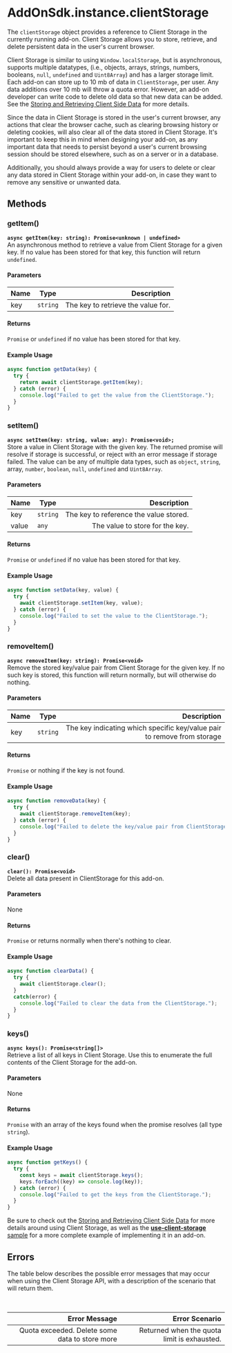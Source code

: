 # AddOnSdk.instance.clientStorage

The `clientStorage` object provides a reference to Client Storage in the currently running add-on. Client Storage allows you to store, retrieve, and delete persistent data in the user's current browser.

Client Storage is similar to using `Window.localStorage`, but is asynchronous, supports multiple datatypes, (i.e., objects, arrays, strings, numbers, booleans, `null`, `undefined` and `Uint8Array`) and has a larger storage limit. Each add-on can store up to 10 mb of data in `ClientStorage`, per user. Any data additions over 10 mb will throw a quota error. However, an add-on developer can write code to delete old data so that new data can be added. See the [Storing and Retrieving Client Side Data](../../guides/develop/use_cases.md#storing-and-retrieving-client-side-data) for more details.

<InlineAlert slots="text1, text2" variant="info"/>

Since the data in Client Storage is stored in the user's current browser, any actions that clear the browser cache, such as clearing browsing history or deleting cookies, will also clear all of the data stored in Client Storage. It's important to keep this in mind when designing your add-on, as any important data that needs to persist beyond a user's current browsing session should be stored elsewhere, such as on a server or in a database.

Additionally, you should always provide a way for users to delete or clear any data stored in Client Storage within your add-on, in case they want to remove any sensitive or unwanted data.

## Methods

### getItem()

**`async getItem(key: string): Promise<unknown | undefined>`**<br/>
An asynchronous method to retrieve a value from Client Storage for a given key. If no value has been stored for that key, this function will return `undefined`.

#### Parameters

| Name          | Type      | Description   |
| ------------- | --------- | -----------:  |
| key           | `string` | The key to retrieve the value for. |

#### Returns

`Promise` or `undefined` if no value has been stored for that key.

#### Example Usage

```js
async function getData(key) {
  try {
    return await clientStorage.getItem(key);
  } catch (error) {
    console.log("Failed to get the value from the ClientStorage.");
  }
}
```

### setItem()

**`async setItem(key: string, value: any): Promise<void>;`**<br/>
Store a value in Client Storage with the given key. The returned promise will resolve if storage is successful, or reject with an error message if storage failed. The value can be any of multiple data types, such as `object`, `string`, array, `number`, `boolean`, `null`, `undefined` and `Uint8Array`.

#### Parameters

| Name          | Type      | Description   |
| ------------- | --------- | -----------:  |
| key           | `string` | The key to reference the value stored. |
| value         | `any`    | The value to store for the key. |

#### Returns

`Promise` or `undefined` if no value has been stored for that key.

#### Example Usage

```js
async function setData(key, value) {
  try {
    await clientStorage.setItem(key, value);
  } catch (error) {
    console.log("Failed to set the value to the ClientStorage.");
  }
}
```

### removeItem()

**`async removeItem(key: string): Promise<void>`**<br/>
Remove the stored key/value pair from Client Storage for the given key. If no such key is stored, this function will return normally, but will otherwise do nothing.

#### Parameters

| Name          | Type      | Description   |
| ------------- | --------- | -----------:  |
| key           | `string` | The key indicating which specific key/value pair to remove from storage |

#### Returns

`Promise` or nothing if the key is not found.

#### Example Usage

```js
async function removeData(key) {
  try {
    await clientStorage.removeItem(key);
  } catch (error) {
    console.log("Failed to delete the key/value pair from ClientStorage.");
  }
}
```

### clear()

**`clear(): Promise<void>`**<br/>
Delete all data present in ClientStorage for this add-on.

#### Parameters

None

#### Returns

`Promise` or returns normally when there's nothing to clear.

#### Example Usage

```js
async function clearData() {
  try {
    await clientStorage.clear();
  }
  catch(error) {
    console.log("Failed to clear the data from the ClientStorage.");
  }
}
```

### keys()

**`async keys(): Promise<string[]>`**<br/>
Retrieve a list of all keys in Client Storage. Use this to enumerate the full contents of the Client Storage for the add-on.

#### Parameters

None

#### Returns

`Promise` with an array of the keys found when the promise resolves (all type `string`).

#### Example Usage

```js
async function getKeys() {
  try {
    const keys = await clientStorage.keys();
    keys.forEach((key) => console.log(key));
  } catch (error) {
    console.log("Failed to get the keys from the ClientStorage.");
  }
}
```

<InlineAlert slots="text" variant="info"/>

Be sure to check out the [Storing and Retrieving Client Side Data](../../guides/develop/use_cases.md#storing-and-retrieving-client-side-data) for more details around using Client Storage, as well as the [**use-client-storage** sample](../../samples.md) for a more complete example of implementing it in an add-on.

## Errors

The table below describes the possible error messages that may occur when using the Client Storage API, with a description of the scenario that will return them.

<br/>

| Error Message                  |   Error Scenario                 |
|-------------------------------:|-------------------------------------------------:|
| Quota exceeded. Delete some data to store more | Returned when the quota limit is exhausted. |
